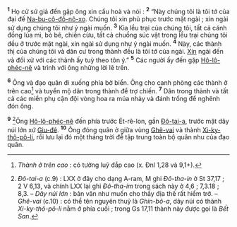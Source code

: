 <sup><b>1</b></sup> Họ cử sứ giả đến gặp ông xin cầu hoà và nói : <sup><b>2</b></sup> “Này chúng tôi là tôi tớ của đại đế [Na-bu-cô-đô-nô-xo](). Chúng tôi xin phủ phục trước mặt ngài ; xin ngài sử dụng chúng tôi như ý ngài muốn. <sup><b>3</b></sup> Kìa lều trại của chúng tôi, tất cả cánh đồng lúa mì, bò bê, chiên cừu, tất cả chuồng súc vật trong lều trại chúng tôi đều ở trước mặt ngài, xin ngài sử dụng như ý ngài muốn. <sup><b>4</b></sup> Này, các thành thị của chúng tôi và dân cư trong thành đều là tôi tớ của ngài. [Xin]() ngài đến và đối xử với các thành ấy tuỳ theo tôn ý.” <sup><b>5</b></sup> Các người ấy đến gặp [Hô-lô-phéc-nê]() và trình với ông những lời lẽ trên.

<sup><b>6</b></sup> Ông và đạo quân đi xuống phía bờ biển. Ông cho canh phòng các thành ở trên cao[^1-0d9a7d47-ff47-4d14-b790-6ec391965b88] và tuyển mộ dân trong thành để trợ chiến. <sup><b>7</b></sup> Dân trong thành và tất cả các miền phụ cận đội vòng hoa ra múa nhảy và đánh trống để nghênh đón ông.

<sup><b>9</b></sup> [^3-0d9a7d47-ff47-4d14-b790-6ec391965b88]Ông [Hô-lô-phéc-nê]() đến phía trước Ét-rê-lon, gần [Đô-tai-a](), trước mặt dãy núi lớn xứ [Giu-đê](). <sup><b>10</b></sup> Ông đóng quân ở giữa vùng [Ghê-vai]() và thành [Xi-ky-thô-pô-li](), rồi lưu lại đó một tháng trời để tập trung toàn bộ quân nhu của đạo quân.

[^1-0d9a7d47-ff47-4d14-b790-6ec391965b88]: *Thành ở trên cao* : có tường luỹ đắp cao (x. Đnl 1,28 và 9,1+).
[^3-0d9a7d47-ff47-4d14-b790-6ec391965b88]: *Đô-tai-a* (c.9) : LXX ở đây cho dạng A-ram, M ghi *Đô-tha-in* ở St 37,17 ; 2 V 6,13, và chính LXX lại ghi *Đô-tha-im* trong sách này ở 4,6 ; 7,3.18 ; 8,3. – *Dãy núi lớn* : bản văn như muốn cho thấy địa thế rất hiểm trở. – *Ghê-vai* (c.10) : có thể tên nguyên thuỷ là *Ghin-bô-a*, dãy núi có thành *Xi-ky-thô-pô-li* nằm ở phía cuối ; trong Gs 17,11 thành này được gọi là *Bết San*.